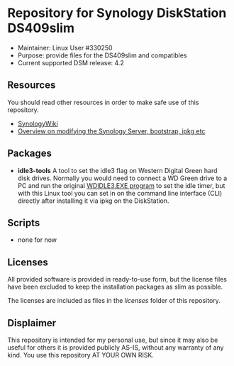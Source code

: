 Repository for Synology DiskStation DS409slim
=============================================

* Maintainer: Linux User #330250
* Purpose: provide files for the DS409slim and compatibles
* Current supported DSM release: 4.2

Resources
---------

You should read other resources in order to make safe use of this repository.

* [SynologyWiki](http://forum.synology.com/wiki/index.php/Home)
* [Overview on modifying the Synology Server, bootstrap, ipkg etc](http://forum.synology.com/wiki/index.php/Overview_on_modifying_the_Synology_Server,_bootstrap,_ipkg_etc)

Packages
--------

* **idle3-tools**
  A tool to set the idle3 flag on Western Digital Green hard disk drives.
  Normally you would need to connect a WD Green drive to a PC and run the
  original [WDIDLE3.EXE program](https://www.synology.com/en-uk/knowledgebase/faq/407)
  to set the idle timer, but with this Linux tool you can set in on the command
  line interface (CLI) directly after installing it via ipkg on the DiskStation.

Scripts
-------

* none for now

Licenses
--------

All provided software is provided in ready-to-use form, but the license files
have been excluded to keep the installation packages as slim as possible.

The licenses are included as files in the *licenses* folder of this repository.

Displaimer
----------

This repository is intended for my personal use, but since it may also be useful
for others it is provided publicly AS-IS, without any warranty of any kind. You
use this repository AT YOUR OWN RISK.
